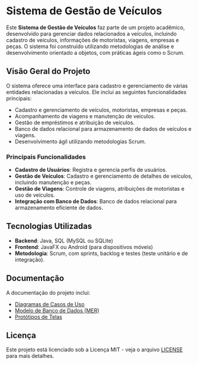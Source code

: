 # Sistema de Gestão de Veículos

Este **Sistema de Gestão de Veículos** faz parte de um projeto acadêmico, desenvolvido para gerenciar dados relacionados a veículos, incluindo cadastro de veículos, informações de motoristas, viagens, empresas e peças. O sistema foi construído utilizando metodologias de análise e desenvolvimento orientado a objetos, com práticas ágeis como o Scrum.

## Visão Geral do Projeto

O sistema oferece uma interface para cadastro e gerenciamento de várias entidades relacionadas a veículos. Ele inclui as seguintes funcionalidades principais:
- Cadastro e gerenciamento de veículos, motoristas, empresas e peças.
- Acompanhamento de viagens e manutenção de veículos.
- Gestão de empréstimos e atribuição de veículos.
- Banco de dados relacional para armazenamento de dados de veículos e viagens.
- Desenvolvimento ágil utilizando metodologias Scrum.

### Principais Funcionalidades
- **Cadastro de Usuários**: Registra e gerencia perfis de usuários.
- **Gestão de Veículos**: Cadastro e gerenciamento de detalhes de veículos, incluindo manutenção e peças.
- **Gestão de Viagens**: Controle de viagens, atribuições de motoristas e uso de veículos.
- **Integração com Banco de Dados**: Banco de dados relacional para armazenamento eficiente de dados.

## Tecnologias Utilizadas
- **Backend**: Java, SQL (MySQL ou SQLite)
- **Frontend**: JavaFX ou Android (para dispositivos móveis)
- **Metodologia**: Scrum, com sprints, backlog e testes (teste unitário e de integração).

## Documentação
A documentação do projeto inclui:
- [Diagramas de Casos de Uso](./docs/casos-de-uso)
- [Modelo de Banco de Dados (MER)](./docs/banco-de-dados)
- [Protótipos de Telas](./docs/telas)

## Licença
Este projeto está licenciado sob a Licença MIT - veja o arquivo [LICENSE](./LICENSE) para mais detalhes.
